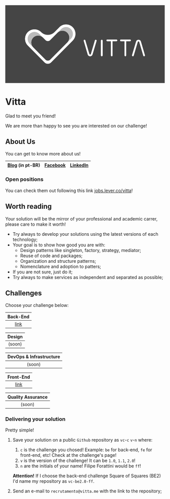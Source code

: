 <img src="/assets/imgs/logo_black.png" />

# Vitta

Glad to meet you friend!

We are more than happy to see you are interested on our challenge!

## About Us

You can get to know more about us!

| [Blog](https://blog.vitta.me/) (in pt-BR) | [Facebook](https://www.facebook.com/vitta.me/) | [LinkedIn](https://www.linkedin.com/company/3990515/) |
|:---:|:---:|:---:|

### Open positions

You can check them out following this link [jobs.lever.co/vitta](jobs.lever.co/vitta)!

## Worth reading

Your solution will be the mirror of your professional and academic carrer, please care to make it worth!

- Try always to develop your solutions using the latest versions of each technology;
- Your goal is to show how good you are with:
    - Design patterns like singleton, factory, strategy, mediator;
    - Reuse of code and packages;
    - Organization and structure patterns;
    - Nomenclature and adoption to patters;
- If you are not sure, just do it;
- Try always to make services as independent and separated as possible;

## Challenges

Choose your challenge below:

| Back-End |
|:---:|
| [link](https://github.com/vitta-hiring/case-back-end) |

| Design |
|:---:|
| (soon) |

| DevOps & Infrastructure |
|:---:|
| (soon) |

| Front-End |
|:---:|
| [link](https://github.com/vitta-hiring/case-front-end) |

| Quality Assurance |
|:---:|
| (soon) |

### Delivering your solution

Pretty simple!

1. Save your solution on a public `Github` repository as `vc`-`c` `v`-`n` where:
    1. `c` is the challenge you chosed! Example: `be` for back-end, `fe` for front-end, etc! Check at the challenge's page!
    1. `v` is the version of the challenge! It can be `1.0`, `1.1`, `2.0`!
    1. `n` are the initials of your name! Filipe Forattini would be `ff`!  
   
   **Attention!** If I choose the back-end challenge Square of Squares (BE2) I'd name my repository as `vc-be2.0-ff`.
1. Send an e-mail to `recrutamento@vitta.me` with the link to the repository;
